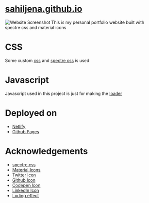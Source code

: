 # [sahiljena.github.io](https://sahiljena.github.io/)

<img src="https://i.ibb.co/Kx1KtFc/Screenshot-2021-02-20-172317.png" alt="Website Screenshot">
This is my personal portfolio website built with spectre css and material icons


# CSS
Some custom [css](https://sahiljena.github.io/static/css/style.css) and [spectre css](https://picturepan2.github.io/spectre/) is used

# Javascript
Javascript used in this project is just for making the [loader](https://sahiljena.github.io/static/js/loader.js)

# Deployed on
- [Netlify](https://sahiljena.netlify.app/)
- [Github Pages](https://sahiljena.github.io/)

# Acknowledgements
- [spectre.css](https://picturepan2.github.io/spectre/)
- [Material Icons](https://material.io/resources/icons/?style=baseline)
- [Twitter Icon](https://image.flaticon.com/icons/png/512/23/23931.png)
- [Github Icon](https://github.githubassets.com/images/modules/logos_page/GitHub-Mark.png)
- [Codepen Icon](https://cdn0.iconfinder.com/data/icons/social-media-2091/100/social-32-512.png)
- [LinkedIn Icon](https://jaewon.design/asset/linkedin.png)
- [Loding effect](https://codepen.io/jlsgl)
